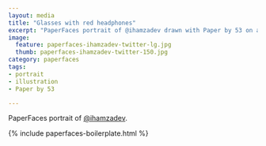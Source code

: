 ```yaml
---
layout: media
title: "Glasses with red headphones"
excerpt: "PaperFaces portrait of @ihamzadev drawn with Paper by 53 on an iPad."
image: 
  feature: paperfaces-ihamzadev-twitter-lg.jpg
  thumb: paperfaces-ihamzadev-twitter-150.jpg
category: paperfaces
tags: 
- portrait
- illustration
- Paper by 53

---
```


PaperFaces portrait of [@ihamzadev](http://twitter.com/ihamzadev).

{% include paperfaces-boilerplate.html %}